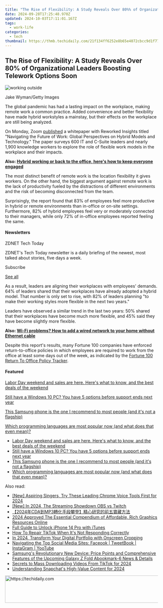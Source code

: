 ```yaml
---
title: "The Rise of Flexibility: A Study Reveals Over 80%% of Organizational Leaders Boosting Telework Options Soon"
date: 2024-09-28T17:25:48.970Z
updated: 2024-10-03T17:11:01.167Z
tags:
  - work-life
categories:
  - tech
thumbnail: https://thmb.techidaily.com/21f134ff6252e8b65e4072cbcc9d1f7716bea3abeb6dec26820e9ae291c1ae1c.jpg
---
```


## The Rise of Flexibility: A Study Reveals Over 80% of Organizational Leaders Boosting Telework Options Soon

![working outside](https://www.zdnet.com/a/img/resize/8ab496ca204f03531d581afb8eb00f08513a2d98/2024/08/27/103395ea-ebb1-41d7-b99a-896f81f020eb/gettyimages-200345251-001.jpg?auto=webp&width=1280)

Jake Wyman/Getty Images

The global pandemic has had a lasting impact on the workplace, making remote work a common practice. Added convenience and better flexibility have made hybrid workstyles a mainstay, but their effects on the workplace are still being analyzed. 

On Monday, Zoom [published](https://news.zoom.us/zoom-survey-reveals-hybrid-work-reigns-supreme-and-delivers-unexpected-value-to-global-organizations/) a whitepaper with Reworked Insights titled "Navigating the Future of Work: Global Perspectives on Hybrid Models and Technology." The paper surveys 600 IT and C-Suite leaders and nearly 1,900 knowledge workers to explore the role of flexible work models in the workplace and their impacts. 

**Also: [Hybrid working or back to the office, here's how to keep everyone engaged](https://www.zdnet.com/home-and-office/work-life/hybrid-working-or-back-to-the-office-heres-how-to-keep-everyone-engaged/)**

The most distinct benefit of remote work is the location flexibility it gives workers. On the other hand, the biggest argument against remote work is the lack of productivity fueled by the distractions of different environments and the risk of becoming disconnected from the team. 

Surprisingly, the report found that 83% of employees feel more productive in hybrid or remote environments than in-office or on-site settings. Furthermore, 82% of hybrid employees feel very or moderately connected to their managers, while only 72% of in-office employees reported feeling the same. 

#### Newsletters

ZDNET Tech Today

ZDNET's Tech Today newsletter is a daily briefing of the newest, most talked about stories, five days a week.

 Subscribe

[See all](https://www.zdnet.com/newsletters/)

As a result, leaders are aligning their workplaces with employees' demands. 64% of leaders shared that their workplaces have already adopted a hybrid model. That number is only set to rise, with 82% of leaders planning "to make their working styles more flexible in the next two years." 

Leaders have observed a similar trend in the last two years: 50% shared that their workplaces have become much more flexible, and 45% said they have become slightly more flexible. 

**Also: [Wi-Fi problems? How to add a wired network to your home without Ethernet cable](https://www.zdnet.com/home-and-office/work-life/wi-fi-problems-how-to-add-a-wired-network-to-your-home-without-ethernet-cable/)**

Despite this report's results, many Fortune 100 companies have enforced return-to-office policies in which employees are required to work from the office at least some days out of the week, as indicated by the [Fortune 100 Return To Office Policy Tracker](https://buildremote.co/companies/return-to-office/). 

#### Featured

[Labor Day weekend and sales are here. Here's what to know, and the best deals of the weekend](https://www.zdnet.com/article/labor-day-deals-everything-to-know-09-02-2024/ "Labor Day weekend and sales are here. Here's what to know, and the best deals of the weekend")

[Still have a Windows 10 PC? You have 5 options before support ends next year](https://www.zdnet.com/article/still-have-a-windows-10-pc-you-have-5-options-before-support-ends-next-year/ "Still have a Windows 10 PC? You have 5 options before support ends next year")

[This Samsung phone is the one I recommend to most people (and it's not a flagship)](https://www.zdnet.com/article/this-samsung-phone-is-the-one-i-recommend-to-most-people-and-its-not-a-flagship/ "This Samsung phone is the one I recommend to most people (and it's not a flagship)")

[Which programming languages are most popular now (and what does that even mean)?](https://www.zdnet.com/article/the-most-popular-programming-languages-in-2024-and-what-that-even-means/ "Which programming languages are most popular now (and what does that even mean)?")

* [Labor Day weekend and sales are here. Here's what to know, and the best deals of the weekend](https://www.zdnet.com/article/labor-day-deals-everything-to-know-09-02-2024/ "Labor Day weekend and sales are here. Here's what to know, and the best deals of the weekend")
* [Still have a Windows 10 PC? You have 5 options before support ends next year](https://www.zdnet.com/article/still-have-a-windows-10-pc-you-have-5-options-before-support-ends-next-year/ "Still have a Windows 10 PC? You have 5 options before support ends next year")
* [This Samsung phone is the one I recommend to most people (and it's not a flagship)](https://www.zdnet.com/article/this-samsung-phone-is-the-one-i-recommend-to-most-people-and-its-not-a-flagship/ "This Samsung phone is the one I recommend to most people (and it's not a flagship)")
* [Which programming languages are most popular now (and what does that even mean)?](https://www.zdnet.com/article/the-most-popular-programming-languages-in-2024-and-what-that-even-means/ "Which programming languages are most popular now (and what does that even mean)?")

<ins class="adsbygoogle"
     style="display:block"
     data-ad-format="autorelaxed"
     data-ad-client="ca-pub-7571918770474297"
     data-ad-slot="1223367746"></ins>

<ins class="adsbygoogle"
     style="display:block"
     data-ad-client="ca-pub-7571918770474297"
     data-ad-slot="8358498916"
     data-ad-format="auto"
     data-full-width-responsive="true"></ins>

<span class="atpl-alsoreadstyle">Also read:</span>
<div><ul>
<li><a href="https://fox-direct.techidaily.com/new-aspiring-singers-try-these-leading-chrome-voice-tools-first-for-2024/"><u>[New] Aspiring Singers, Try These Leading Chrome Voice Tools First for 2024</u></a></li>
<li><a href="https://on-screen-recording.techidaily.com/new-in-2024-the-streaming-showdown-obs-vs-twitch/"><u>[New] In 2024, The Streaming Showdown OBS vs Twitch</u></a></li>
<li><a href="https://some-approaches.techidaily.com/2024cdamp3/"><u>【2024年CDA到MP3轉化手段攀登】精心研究的前五寶藏方法</u></a></li>
<li><a href="https://some-tips.techidaily.com/2024-approved-the-essential-compendium-of-affordable-rich-graphics-resources-online/"><u>2024 Approved The Essential Compendium of Affordable, Rich Graphics Resources Online</u></a></li>
<li><a href="https://ios-unlock.techidaily.com/full-guide-to-unlock-iphone-14-pro-with-itunes-by-drfone-ios/"><u>Full Guide to Unlock iPhone 14 Pro with iTunes</u></a></li>
<li><a href="https://tech-recovery.techidaily.com/how-to-repair-tiktok-when-its-not-responding-correctly/"><u>How To Repair TikTok When It's Not Responding Correctly</u></a></li>
<li><a href="https://some-tips.techidaily.com/in-2024-transform-your-digital-portfolio-with-onscreen-cropping/"><u>In 2024, Transform Your Digital Portfolio with Onscreen Cropping</u></a></li>
<li><a href="https://win-forum.techidaily.com/navigating-the-top-social-media-sites-faceook-tweetbook-instagram-yootube/"><u>Navigating the Top Social Media Sites: Faceook | TweetBook | InstaGram | YooTube</u></a></li>
<li><a href="https://techtrends.techidaily.com/samsungs-revolutionary-new-device-price-points-and-comprehensive-features-of-the-upcoming-galaxy-z-fold-abookmark-6-news-and-details/"><u>Samsung's Revolutionary New Device: Price Points and Comprehensive Features of the Upcoming Galaxy Z Fold Abookmark-6 News & Details</u></a></li>
<li><a href="https://some-tips.techidaily.com/secrets-to-mass-downloading-videos-from-tiktok-for-2024/"><u>Secrets to Mass Downloading Videos From TikTok for 2024</u></a></li>
<li><a href="https://some-tips.techidaily.com/understanding-snapchats-high-value-content-for-2024/"><u>Understanding Snapchat's High-Value Content for 2024</u></a></li>
</ul></div>

<!-- affiliate ads begin -->
<a href="https://appsumo.8odi.net/c/5597632/2049363/7443" target="_top" id="2049363">
  <img src="//a.impactradius-go.com/display-ad/7443-2049363" border="0" alt="https://techidaily.com" width="728" height="90"/>
</a>
<img height="0" width="0" src="https://appsumo.8odi.net/i/5597632/2049363/7443" style="position:absolute;visibility:hidden;" border="0" />
<!-- affiliate ads end -->

